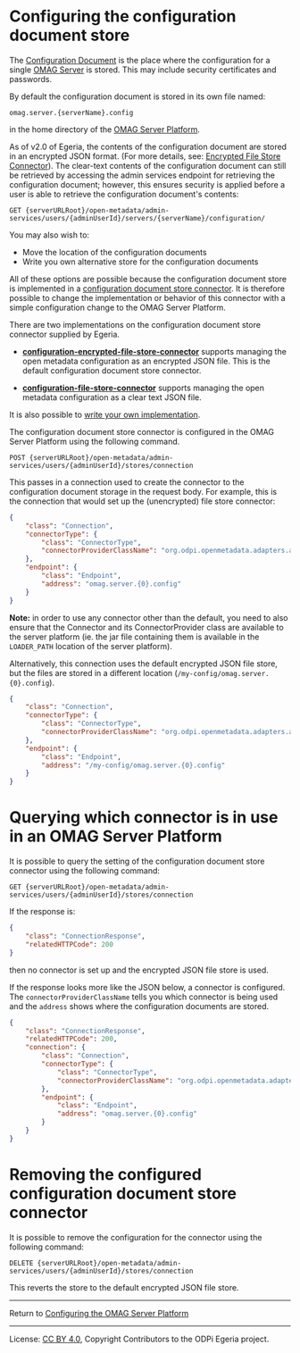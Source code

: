 <!-- SPDX-License-Identifier: CC-BY-4.0 -->
<!-- Copyright Contributors to the ODPi Egeria project 2020. -->

# Configuring the configuration document store

The [Configuration Document](../concepts/configuration-document.md)
is the place where the configuration for a single [OMAG Server](../concepts/omag-server.md)
is stored.  This may include security certificates and passwords.

By default the configuration document is stored in its own file named:

```
omag.server.{serverName}.config
```
in the home directory of the [OMAG Server Platform](../concepts/omag-server-platform.md).

As of v2.0 of Egeria, the contents of the configuration document are
stored in an encrypted JSON format. (For more details, see: [Encrypted File Store Connector](../../../adapters/open-connectors/configuration-store-connectors/configuration-encrypted-file-store-connector/README.md)).
The clear-text contents of the configuration document can still be retrieved
by accessing the admin services endpoint for retrieving the configuration
document; however, this ensures security is applied before a user is able
to retrieve the configuration document's contents:

```
GET {serverURLRoot}/open-metadata/admin-services/users/{adminUserId}/servers/{serverName}/configuration/
```

You may also wish to:

* Move the location of the configuration documents
* Write you own alternative store for the configuration documents

All of these options are possible because the configuration document
store is implemented in a
[configuration document store connector](../concepts/configuration-document-store-connector.md).
It is therefore possible to change the implementation or behavior
of this connector with a simple configuration change to the
OMAG Server Platform.

There are two implementations on the configuration document store connector
supplied by Egeria.

* **[configuration-encrypted-file-store-connector](../../../adapters/open-connectors/configuration-store-connectors/configuration-encrypted-file-store-connector)** supports managing
the open metadata configuration as an encrypted JSON file. This is the default configuration document store connector.

* **[configuration-file-store-connector](../../../adapters/open-connectors/configuration-store-connectors/configuration-file-store-connector)** supports managing the
open metadata configuration as a clear text JSON file.

It is also possible to [write your own implementation](../../../adapters/open-connectors/configuration-store-connectors).

The configuration document store connector is configured in the OMAG Server Platform
using the following command.

```
POST {serverURLRoot}/open-metadata/admin-services/users/{adminUserId}/stores/connection
```

This passes in a connection used to create the connector to the configuration document storage
in the request body.  For example, this is the connection that would
set up the (unencrypted) file store connector:

```json
{
    "class": "Connection",
    "connectorType": {
        "class": "ConnectorType",
        "connectorProviderClassName": "org.odpi.openmetadata.adapters.adminservices.configurationstore.file.FileBasedServerConfigStoreProvider"
    },
    "endpoint": {
        "class": "Endpoint",
        "address": "omag.server.{0}.config"
    }
}
```

**Note:** in order to use any connector other than the default, you need to also ensure that
the Connector and its ConnectorProvider class are available to the server platform (ie. the
jar file containing them is available in the `LOADER_PATH` location of the server platform).

Alternatively, this connection uses the default encrypted JSON file store, but the files
are stored in a different location (`/my-config/omag.server.{0}.config`).

```json
{
    "class": "Connection",
    "connectorType": {
        "class": "ConnectorType",
        "connectorProviderClassName": "org.odpi.openmetadata.adapters.adminservices.configurationstore.encryptedfile.EncryptedFileBasedServerConfigStoreProvider"
    },
    "endpoint": {
        "class": "Endpoint",
        "address": "/my-config/omag.server.{0}.config"
    }
}
```

# Querying which connector is in use in an OMAG Server Platform

It is possible to query the setting of the configuration document store connector
using the following command:

```
GET {serverURLRoot}/open-metadata/admin-services/users/{adminUserId}/stores/connection
```

If the response is:
```json
{
    "class": "ConnectionResponse",
    "relatedHTTPCode": 200
}
```
then no connector is set up and the encrypted JSON file store is used.

If the response looks more like the JSON below, a connector is configured.  The
`connectorProviderClassName` tells you which connector is being used and the `address` shows where the
configuration documents are stored.

```json
{
    "class": "ConnectionResponse",
    "relatedHTTPCode": 200,
    "connection": {
        "class": "Connection",
        "connectorType": {
            "class": "ConnectorType",
            "connectorProviderClassName": "org.odpi.openmetadata.adapters.adminservices.configurationstore.file.FileBasedServerConfigStoreProvider"
        },
        "endpoint": {
            "class": "Endpoint",
            "address": "omag.server.{0}.config"
        }
    }
}
```

# Removing the configured configuration document store connector

It is possible to remove the configuration for the connector using
the following command:

```
DELETE {serverURLRoot}/open-metadata/admin-services/users/{adminUserId}/stores/connection
```

This reverts the store to the default encrypted JSON file store.

----
Return to [Configuring the OMAG Server Platform](configuring-the-omag-server-platform.md)

----
License: [CC BY 4.0](https://creativecommons.org/licenses/by/4.0/),
Copyright Contributors to the ODPi Egeria project.